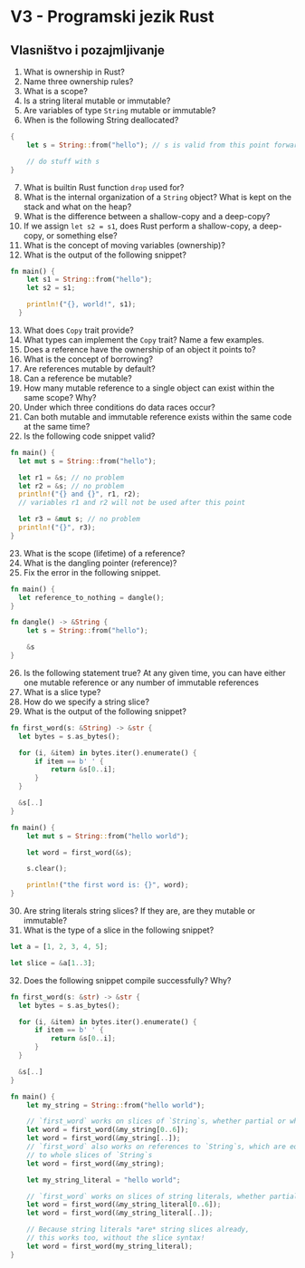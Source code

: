 # V3 - Programski jezik Rust

## Vlasništvo i pozajmljivanje

1. What is ownership in Rust?
2. Name three ownership rules?
3. What is a scope?
4. Is a string literal mutable or immutable?
5. Are variables of type `String` mutable or immutable?
6. When is the following String deallocated?

```rust
{
    let s = String::from("hello"); // s is valid from this point forward

    // do stuff with s
}      
```

7. What is builtin Rust function `drop` used for?
8. What is the internal organization of a `String` object? What is kept on the stack and what on the heap?
9. What is the difference between a shallow-copy and a deep-copy?
10. If we assign `let s2 = s1`, does Rust perform a shallow-copy, a deep-copy, or something else?
11. What is the concept of moving variables (ownership)?
12. What is the output of the following snippet?

```rust
fn main() {
    let s1 = String::from("hello");
    let s2 = s1;

    println!("{}, world!", s1);
  }
```

13. What does `Copy` trait provide?
14. What types can implement the `Copy` trait? Name a few examples.
15. Does a reference have the ownership of an object it points to?
16. What is the concept of borrowing?
17. Are references mutable by default?
18. Can a reference be mutable?
19. How many mutable reference to a single object can exist within the same scope? Why?
20. Under which three conditions do data races occur?
21. Can both mutable and immutable reference exists within the same code at the same time?
22. Is the following code snippet valid?

```rust
fn main() {
  let mut s = String::from("hello");

  let r1 = &s; // no problem
  let r2 = &s; // no problem
  println!("{} and {}", r1, r2);
  // variables r1 and r2 will not be used after this point

  let r3 = &mut s; // no problem
  println!("{}", r3);
}
```

23. What is the scope (lifetime) of a reference?
24. What is the dangling pointer (reference)?
25. Fix the error in the following snippet.

```rust
fn main() {
  let reference_to_nothing = dangle();
}

fn dangle() -> &String {
    let s = String::from("hello");

    &s
}
```

26. Is the following statement true? At any given time, you can have either one mutable reference or any number of immutable references
27. What is a slice type?
28. How do we specify a string slice?
29. What is the output of the following snippet?

```rust
fn first_word(s: &String) -> &str {
  let bytes = s.as_bytes();

  for (i, &item) in bytes.iter().enumerate() {
      if item == b' ' {
          return &s[0..i];
      }
  }

  &s[..]
}

fn main() {
    let mut s = String::from("hello world");

    let word = first_word(&s);

    s.clear();

    println!("the first word is: {}", word);
}
```

30. Are string literals string slices? If they are, are they mutable or immutable?
31. What is the type of a slice in the following snippet?

```rust
let a = [1, 2, 3, 4, 5];

let slice = &a[1..3];
```

32. Does the following snippet compile successfully? Why?

```rust
fn first_word(s: &str) -> &str {
  let bytes = s.as_bytes();

  for (i, &item) in bytes.iter().enumerate() {
      if item == b' ' {
          return &s[0..i];
      }
  }

  &s[..]
}

fn main() {
    let my_string = String::from("hello world");

    // `first_word` works on slices of `String`s, whether partial or whole
    let word = first_word(&my_string[0..6]);
    let word = first_word(&my_string[..]);
    // `first_word` also works on references to `String`s, which are equivalent
    // to whole slices of `String`s
    let word = first_word(&my_string);

    let my_string_literal = "hello world";

    // `first_word` works on slices of string literals, whether partial or whole
    let word = first_word(&my_string_literal[0..6]);
    let word = first_word(&my_string_literal[..]);

    // Because string literals *are* string slices already,
    // this works too, without the slice syntax!
    let word = first_word(my_string_literal);
}
```